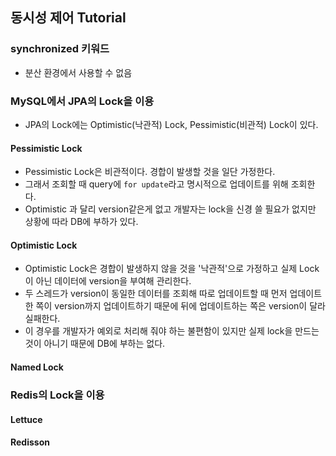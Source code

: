 ## 동시성 제어 Tutorial

### synchronized 키워드
- 분산 환경에서 사용할 수 없음

### MySQL에서 JPA의 Lock을 이용
- JPA의 Lock에는 Optimistic(낙관적) Lock, Pessimistic(비관적) Lock이 있다.

#### Pessimistic Lock
- Pessimistic Lock은 비관적이다. 경합이 발생할 것을 일단 가정한다.
- 그래서 조회할 때 query에 `for update`라고 명시적으로 업데이트를 위해 조회한다.
- Optimistic 과 달리 version같은게 없고 개발자는 lock을 신경 쓸 필요가 없지만 상황에 따라 DB에 부하가 있다. 

#### Optimistic Lock
- Optimistic Lock은 경합이 발생하지 않을 것을 '낙관적'으로 가정하고 실제 Lock이 아닌 데이터에 version을 부여해 관리한다.
- 두 스레드가 version이 동일한 데이터를 조회해 따로 업데이트할 때 먼저 업데이트한 쪽이 version까지 업데이트하기 때문에 뒤에 업데이트하는 쪽은 version이 달라 실패한다.
- 이 경우를 개발자가 예외로 처리해 줘야 하는 불편함이 있지만 실제 lock을 만드는 것이 아니기 때문에 DB에 부하는 없다.

#### Named Lock

### Redis의 Lock을 이용

#### Lettuce

#### Redisson